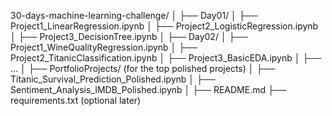 30-days-machine-learning-challenge/
│
├── Day01/
│   ├── Project1_LinearRegression.ipynb
│   ├── Project2_LogisticRegression.ipynb
│   ├── Project3_DecisionTree.ipynb
│
├── Day02/
│   ├── Project1_WineQualityRegression.ipynb
│   ├── Project2_TitanicClassification.ipynb
│   ├── Project3_BasicEDA.ipynb
│
├── ...
│
├── PortfolioProjects/   (for the top polished projects)
│   ├── Titanic_Survival_Prediction_Polished.ipynb
│   ├── Sentiment_Analysis_IMDB_Polished.ipynb
│
├── README.md
├── requirements.txt (optional later)
